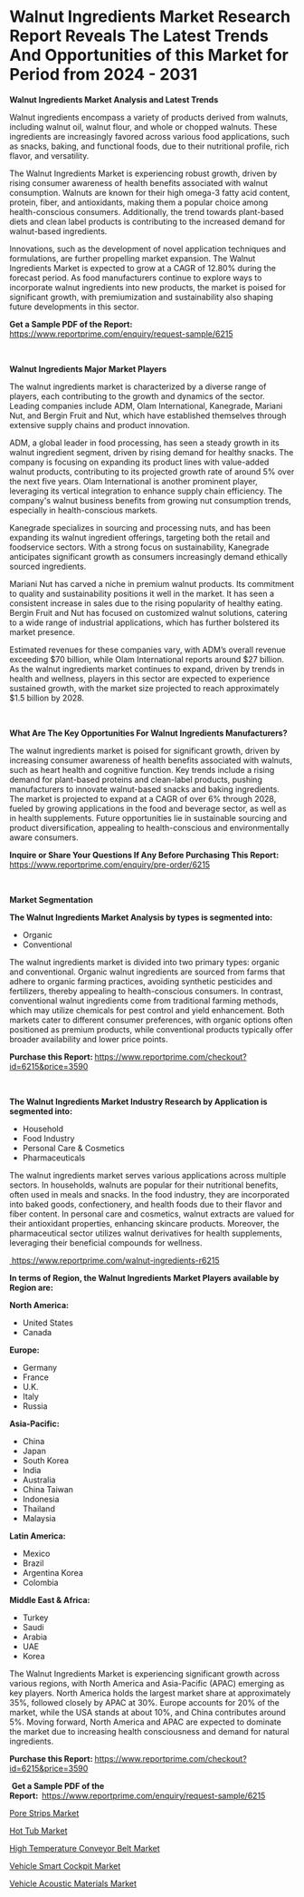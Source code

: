 <p><h1>Walnut Ingredients Market Research Report Reveals The Latest Trends And Opportunities of this Market for Period from 2024 - 2031</h1></p><p><strong>Walnut Ingredients Market Analysis and Latest Trends</strong></p>
<p><p>Walnut ingredients encompass a variety of products derived from walnuts, including walnut oil, walnut flour, and whole or chopped walnuts. These ingredients are increasingly favored across various food applications, such as snacks, baking, and functional foods, due to their nutritional profile, rich flavor, and versatility. </p><p>The Walnut Ingredients Market is experiencing robust growth, driven by rising consumer awareness of health benefits associated with walnut consumption. Walnuts are known for their high omega-3 fatty acid content, protein, fiber, and antioxidants, making them a popular choice among health-conscious consumers. Additionally, the trend towards plant-based diets and clean label products is contributing to the increased demand for walnut-based ingredients.</p><p>Innovations, such as the development of novel application techniques and formulations, are further propelling market expansion. The Walnut Ingredients Market is expected to grow at a CAGR of 12.80% during the forecast period. As food manufacturers continue to explore ways to incorporate walnut ingredients into new products, the market is poised for significant growth, with premiumization and sustainability also shaping future developments in this sector.</p></p>
<p><strong>Get a Sample PDF of the Report:&nbsp;</strong> <a href="https://www.reportprime.com/enquiry/request-sample/6215">https://www.reportprime.com/enquiry/request-sample/6215</a></p>
<p>&nbsp;</p>
<p><strong>Walnut Ingredients Major Market Players</strong></p>
<p><p>The walnut ingredients market is characterized by a diverse range of players, each contributing to the growth and dynamics of the sector. Leading companies include ADM, Olam International, Kanegrade, Mariani Nut, and Bergin Fruit and Nut, which have established themselves through extensive supply chains and product innovation.</p><p>ADM, a global leader in food processing, has seen a steady growth in its walnut ingredient segment, driven by rising demand for healthy snacks. The company is focusing on expanding its product lines with value-added walnut products, contributing to its projected growth rate of around 5% over the next five years. Olam International is another prominent player, leveraging its vertical integration to enhance supply chain efficiency. The company's walnut business benefits from growing nut consumption trends, especially in health-conscious markets.</p><p>Kanegrade specializes in sourcing and processing nuts, and has been expanding its walnut ingredient offerings, targeting both the retail and foodservice sectors. With a strong focus on sustainability, Kanegrade anticipates significant growth as consumers increasingly demand ethically sourced ingredients.</p><p>Mariani Nut has carved a niche in premium walnut products. Its commitment to quality and sustainability positions it well in the market. It has seen a consistent increase in sales due to the rising popularity of healthy eating. Bergin Fruit and Nut has focused on customized walnut solutions, catering to a wide range of industrial applications, which has further bolstered its market presence.</p><p>Estimated revenues for these companies vary, with ADM’s overall revenue exceeding $70 billion, while Olam International reports around $27 billion. As the walnut ingredients market continues to expand, driven by trends in health and wellness, players in this sector are expected to experience sustained growth, with the market size projected to reach approximately $1.5 billion by 2028.</p></p>
<p>&nbsp;</p>
<p><strong>What Are The Key Opportunities For Walnut Ingredients Manufacturers?</strong></p>
<p><p>The walnut ingredients market is poised for significant growth, driven by increasing consumer awareness of health benefits associated with walnuts, such as heart health and cognitive function. Key trends include a rising demand for plant-based proteins and clean-label products, pushing manufacturers to innovate walnut-based snacks and baking ingredients. The market is projected to expand at a CAGR of over 6% through 2028, fueled by growing applications in the food and beverage sector, as well as in health supplements. Future opportunities lie in sustainable sourcing and product diversification, appealing to health-conscious and environmentally aware consumers.</p></p>
<p><strong>Inquire or Share Your Questions If Any Before Purchasing This Report:</strong> <a href="https://www.reportprime.com/enquiry/pre-order/6215">https://www.reportprime.com/enquiry/pre-order/6215</a></p>
<p>&nbsp;</p>
<p><strong>Market Segmentation</strong></p>
<p><strong>The Walnut Ingredients Market Analysis by types is segmented into:</strong></p>
<p><ul><li>Organic</li><li>Conventional</li></ul></p>
<p><p>The walnut ingredients market is divided into two primary types: organic and conventional. Organic walnut ingredients are sourced from farms that adhere to organic farming practices, avoiding synthetic pesticides and fertilizers, thereby appealing to health-conscious consumers. In contrast, conventional walnut ingredients come from traditional farming methods, which may utilize chemicals for pest control and yield enhancement. Both markets cater to different consumer preferences, with organic options often positioned as premium products, while conventional products typically offer broader availability and lower price points.</p></p>
<p><strong>Purchase this Report:&nbsp;</strong><a href="https://www.reportprime.com/checkout?id=6215&price=3590">https://www.reportprime.com/checkout?id=6215&price=3590</a></p>
<p>&nbsp;</p>
<p><strong>The Walnut Ingredients Market Industry Research by Application is segmented into:</strong></p>
<p><ul><li>Household</li><li>Food Industry</li><li>Personal Care & Cosmetics</li><li>Pharmaceuticals</li></ul></p>
<p><p>The walnut ingredients market serves various applications across multiple sectors. In households, walnuts are popular for their nutritional benefits, often used in meals and snacks. In the food industry, they are incorporated into baked goods, confectionery, and health foods due to their flavor and fiber content. In personal care and cosmetics, walnut extracts are valued for their antioxidant properties, enhancing skincare products. Moreover, the pharmaceutical sector utilizes walnut derivatives for health supplements, leveraging their beneficial compounds for wellness.</p></p>
<p><a href="https://www.reportprime.com/walnut-ingredients-r6215">&nbsp;https://www.reportprime.com/walnut-ingredients-r6215</a></p>
<p><strong>In terms of Region, the Walnut Ingredients Market Players available by Region are:</strong></p>
<p>
    <p> <strong> North America: </strong>
        <ul>
            <li>United States</li>
            <li>Canada</li>
        </ul>
        </p> 
    <p> <strong> Europe: </strong>
        <ul>
            <li>Germany</li>
            <li>France</li>
            <li>U.K.</li>
            <li>Italy</li>
            <li>Russia</li>
        </ul>
        </p> 
    <p> <strong> Asia-Pacific: </strong>
        <ul>
            <li>China</li>
            <li>Japan</li>
            <li>South Korea</li>
            <li>India</li>
            <li>Australia</li>
            <li>China Taiwan</li>
            <li>Indonesia</li>
            <li>Thailand</li>
            <li>Malaysia</li>
        </ul>
        </p> 
    <p> <strong> Latin America: </strong>
        <ul>
            <li>Mexico</li>
            <li>Brazil</li>
            <li>Argentina Korea</li>
            <li>Colombia</li>
        </ul>
        </p> 
    <p> <strong> Middle East & Africa: </strong>
        <ul>
            <li>Turkey</li>
            <li>Saudi</li>
            <li>Arabia</li>
            <li>UAE</li>
            <li>Korea</li>
        </ul>
    </p>
    </p>
<p><p>The Walnut Ingredients Market is experiencing significant growth across various regions, with North America and Asia-Pacific (APAC) emerging as key players. North America holds the largest market share at approximately 35%, followed closely by APAC at 30%. Europe accounts for 20% of the market, while the USA stands at about 10%, and China contributes around 5%. Moving forward, North America and APAC are expected to dominate the market due to increasing health consciousness and demand for natural ingredients.</p></p>
<p><strong>Purchase this Report: </strong><a href="https://www.reportprime.com/checkout?id=6215&price=3590">https://www.reportprime.com/checkout?id=6215&price=3590</a></p>
<p>&nbsp;<strong>Get a Sample PDF of the Report:&nbsp;&nbsp;</strong><a href="https://www.reportprime.com/enquiry/request-sample/6215">https://www.reportprime.com/enquiry/request-sample/6215</a></p>
<p><strong></strong></p>
<p><p><a href="https://www.linkedin.com/pulse/pore-strips-market-size-growing-cagr-75-report-covers-analysis-zcrhf?trackingId=5Y5SMhaYRUq35yhpihJJYA%3D%3D">Pore Strips Market</a></p><p><a href="https://www.linkedin.com/pulse/market-trends-global-hot-tub-forecast-analysis-2024-2031-zpenf?trackingId=F8YklbqsQPi7ybvmRjtb9Q%3D%3D">Hot Tub Market</a></p><p><a href="https://medium.com/@shjdk3536/unveiling-market-trends-global-high-temperature-conveyor-belt-market-growth-and-regional-insights-d4ee46abdb1e">High Temperature Conveyor Belt Market</a></p><p><a href="https://issuu.com/reportprime-2/docs/vehicle-smart-cockpit-market-size-2_45e49f4d120186">Vehicle Smart Cockpit Market</a></p><p><a href="https://issuu.com/reportprime-2/docs/vehicle-acoustic-materials-market-s_bc09a1f0132ef1">Vehicle Acoustic Materials Market</a></p></p>